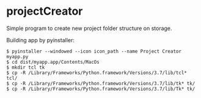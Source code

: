 # projectCreator
Simple program to create new project folder structure on storage.

Building app by pyinstaller:
```console
$ pyinstaller --windowed --icon icon_path --name Project Creator myapp.py 
$ cd dist/myapp.app/Contents/MacOs
$ mkdir tcl tk
$ cp -R /Library/Frameworks/Python.framework/Versions/3.7/lib/tcl* tcl/
$ cp -R /Library/Frameworks/Python.framework/Versions/3.7/lib/tk* tk/
$ cp -R /Library/Frameworks/Python.framework/Versions/3.7/lib/Tk* tk/ 
```
